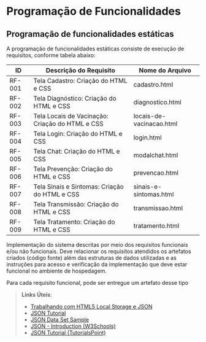 # Programação de Funcionalidades

## Programação de funcionalidades estáticas

A programação de funcionalidades estáticas consiste de execução de requisitos, conforme tabela abaixo:

|ID    | Descrição do Requisito  | Nome do Arquivo |
|------|-----------------------------------------|----|
|RF-001| Tela Cadastro: Criação do HTML e CSS|  cadastro.html | 
|RF-002| Tela Diagnóstico: Criação do HTML e CSS | diagnostico.html |
|RF-003| Tela Locais de Vacinação: Criação do HTML e CSS | locais-de-vacinacao.html |
|RF-004| Tela Login: Criação do HTML e CSS | login.html |
|RF-005| Tela Chat: Criação do HTML e CSS | modalchat.html |
|RF-006| Tela Prevenção: Criação do HTML e CSS | prevencao.html |
|RF-007| Tela Sinais e Sintomas: Criação do HTML e CSS | sinais-e-sintomas.html |
|RF-008| Tela Transmissão: Criação do HTML e CSS | transmissao.html |
|RF-009| Tela Tratamento: Criação do HTML e CSS | tratamento.html |


Implementação do sistema descritas por meio dos requisitos funcionais e/ou não funcionais. Deve relacionar os requisitos atendidos os artefatos criados (código fonte) além das estruturas de dados utilizadas e as instruções para acesso e verificação da implementação que deve estar funcional no ambiente de hospedagem.

Para cada requisito funcional, pode ser entregue um artefato desse tipo

> **Links Úteis**: 
>
> - [Trabalhando com HTML5 Local Storage e JSON](https://www.devmedia.com.br/trabalhando-com-html5-local-storage-e-json/29045)
> - [JSON Tutorial](https://www.w3resource.com/JSON)
> - [JSON Data Set Sample](https://opensource.adobe.com/Spry/samples/data_region/JSONDataSetSample.html)
> - [JSON - Introduction (W3Schools)](https://www.w3schools.com/js/js_json_intro.asp)
> - [JSON Tutorial (TutorialsPoint)](https://www.tutorialspoint.com/json/index.htm)